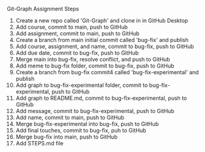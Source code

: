 Git-Graph Assignment Steps

1. Create a new repo called 'Git-Graph' and clone in in GitHub Desktop
2. Add course, commit to main, push to GitHub
3. Add assignment, commit to main, push to GitHub
4. Create a branch from main initial commit called 'bug-fix' and publish
5. Add course, assignment, and name, commit to bug-fix, push to GitHub
6. Add due date, commit to bug-fix, push to GitHub
7. Merge main into bug-fix, resolve conflict, and push to GitHub
8. Add meme to bug-fix folder, commit to bug-fix, push to GitHub
9. Create a branch from bug-fix commit4 called 'bug-fix-experimental' and publish
10. Add graph to bug-fix-experimental folder, commit to bug-fix-experimental, push to GitHub
11. Add graph to README.md, commit to bug-fix-experimental, push to GitHub
12. Add message, commit to bug-fix-experimental, push to GitHub
13. Add name, commit to main, push to GitHub
14. Merge bug-fix-experimental into bug-fix, push to GitHub
15. Add final touches, commit to bug-fix, puh to GitHub
16. Merge bug-fix into main, push to GitHub
17. Add STEPS.md file